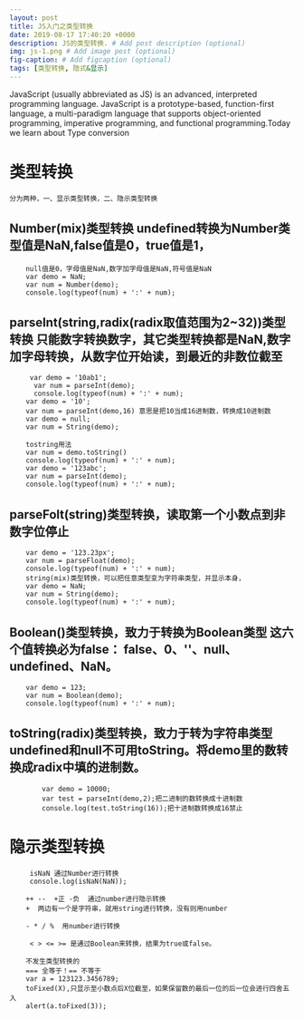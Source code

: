 ```yaml
---
layout: post
title: JS入门之类型转换
date: 2019-08-17 17:40:20 +0000
description: JS的类型转换. # Add post description (optional)
img: js-1.png # Add image post (optional)
fig-caption: # Add figcaption (optional)
tags: [类型转换, 隐式&显示]
---
```

JavaScript (usually abbreviated as JS) is an advanced, interpreted programming language. JavaScript is a prototype-based, function-first language, a multi-paradigm language that supports object-oriented programming, imperative programming, and functional programming.Today we learn about Type conversion

# 类型转换 

	分为两种，一、显示类型转换，二、隐示类型转换

##  Number(mix)类型转换     undefined转换为Number类型值是NaN,false值是0，true值是1，
		null值是0，字母值是NaN,数字加字母值是NaN,符号值是NaN
	    var demo = NaN;
		var num = Number(demo);
		console.log(typeof(num) + ':' + num);



## parseInt(string,radix(radix取值范围为2~32))类型转换 只能数字转换数字，其它类型转换都是NaN,数字加字母转换，从数字位开始读，到最近的非数位截至
	     var demo = '10ab1';
		  var num = parseInt(demo);
		  console.log(typeof(num) + ':' + num);
		var demo = '10';
		var num = parseInt(demo,16) 意思是把10当成16进制数，转换成10进制数
		var demo = null;
		var num = String(demo);	

        tostring用法 
        var num = demo.toString()
		console.log(typeof(num) + ':' + num);
		var demo = '123abc';
		var num = parseInt(demo);
		console.log(typeof(num) + ':' + num);


## parseFolt(string)类型转换，读取第一个小数点到非数字位停止
		var demo = '123.23px';
		var num = parseFloat(demo);
		console.log(typeof(num) + ':' + num);
		string(mix)类型转换，可以把任意类型变为字符串类型，并显示本身，
		var demo = NaN;
		var num = String(demo);
		console.log(typeof(num) + ':' + num);

## Boolean()类型转换，致力于转换为Boolean类型  这六个值转换必为false： false、0、''、null、undefined、NaN。

		var demo = 123;
		var num = Boolean(demo);
		console.log(typeof(num) + ':' + num); 


## toString(radix)类型转换，致力于转为字符串类型  undefined和null不可用toString。将demo里的数转换成radix中填的进制数。
			var demo = 10000;
			var test = parseInt(demo,2);把二进制的数转换成十进制数
			console.log(test.toString(16));把十进制数转换成16禁止
# 隐示类型转换
		 isNaN 通过Number进行转换
		 console.log(isNaN(NaN));

		++ --  +正 -负  通过number进行隐示转换
		+  两边有一个是字符串，就用string进行转换，没有则用number

		- * / %  用number进行转换

		 < > <= >= 是通过Boolean来转换，结果为true或false。

		不发生类型转换的
		=== 全等于！== 不等于
		var a = 123123.3456789;  
        toFixed(X),只显示至小数点后X位截至，如果保留数的最后一位的后一位会进行四舍五入
		alert(a.toFixed(3));